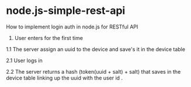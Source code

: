node.js-simple-rest-api
=======================

How to implement login auth in node.js for RESTful API

1. User enters for the first time

1.1 The server assign an uuid to the device and save's it in the device table

2.1 User logs in

2.2 The server returns a hash (token(uuid + salt) + salt) that saves in the device table linking up the uuid with the user id .

